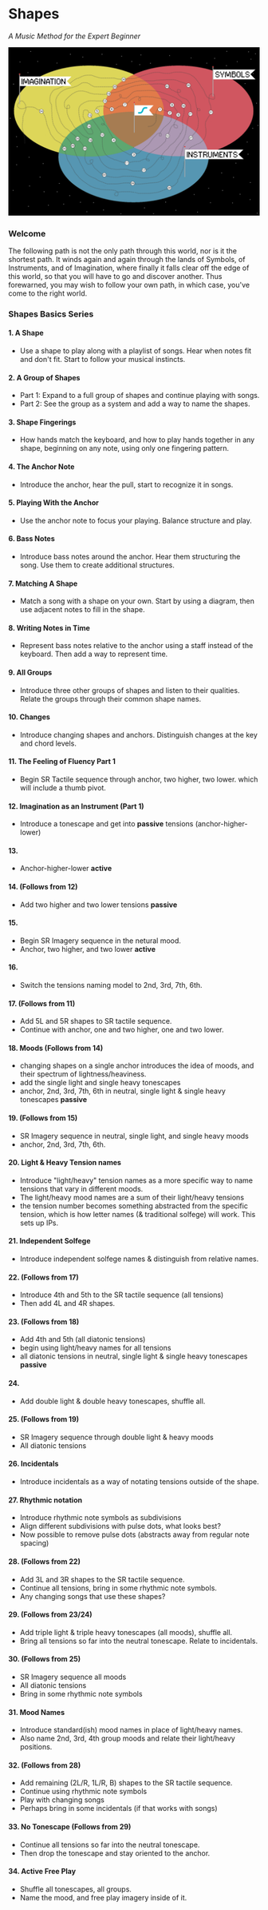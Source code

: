 # Shapes
*A Music Method for the Expert Beginner*

![shapes world map](map/map.png)

### Welcome
The following path is not the only path through this world, nor is it the shortest path. It winds again and again through the lands of Symbols, of Instruments, and of Imagination, where finally it falls clear off the edge of this world, so that you will have to go and discover another. Thus forewarned, you may wish to follow your own path, in which case, you've come to the right world.

### Shapes Basics Series

#### 1. A Shape  

- Use a shape to play along with a playlist of songs. Hear when notes fit and don't fit. Start to follow your musical instincts.

#### 2. A Group of Shapes

- Part 1: Expand to a full group of shapes and continue playing with songs.
- Part 2: See the group as a system and add a way to name the shapes.

#### 3. Shape Fingerings

- How hands match the keyboard, and how to play hands together in any shape, beginning on any note, using only one fingering pattern.

#### 4. The Anchor Note

- Introduce the anchor, hear the pull, start to recognize it in songs.

#### 5. Playing With the Anchor

- Use the anchor note to focus your playing. Balance structure and play.

#### 6. Bass Notes

- Introduce bass notes around the anchor. Hear them structuring the song. Use them to create additional structures.

#### 7. Matching A Shape

- Match a song with a shape on your own. Start by using a diagram, then use adjacent notes to fill in the shape.

#### 8. Writing Notes in Time

- Represent bass notes relative to the anchor using a staff instead of the keyboard. Then add a way to represent time.

#### 9. All Groups

- Introduce three other groups of shapes and listen to their qualities. Relate the groups through their common shape names.

#### 10. Changes

- Introduce changing shapes and anchors. Distinguish changes at the key and chord levels.

#### 11. The Feeling of Fluency Part 1

- Begin SR Tactile sequence through anchor, two higher, two lower. which will include a thumb pivot.

#### 12. Imagination as an Instrument (Part 1)

- Introduce a tonescape and get into **passive** tensions (anchor-higher-lower)

#### 13.

- Anchor-higher-lower **active**

#### 14. (Follows from 12)

- Add two higher and two lower tensions **passive**

#### 15.

- Begin SR Imagery sequence in the netural mood.
- Anchor, two higher, and two lower **active**

#### 16.

- Switch the tensions naming model to 2nd, 3rd, 7th, 6th.

#### 17. (Follows from 11)

- Add 5L and 5R shapes to SR tactile sequence.
- Continue with anchor, one and two higher, one and two lower.

#### 18. Moods (Follows from 14)

- changing shapes on a single anchor introduces the idea of moods, and their spectrum of lightness/heaviness.
- add the single light and single heavy tonescapes
- anchor, 2nd, 3rd, 7th, 6th in neutral, single light & single heavy tonescapes **passive**

#### 19. (Follows from 15)

- SR Imagery sequence in neutral, single light, and single heavy moods
- anchor, 2nd, 3rd, 7th, 6th.

#### 20. Light & Heavy Tension names

- Introduce "light/heavy" tension names as a more specific way to name tensions that vary in different moods.
- The light/heavy mood names are a sum of their light/heavy tensions
- the tension number becomes something abstracted from the specific tension, which is how letter names (& traditional solfege) will work. This sets up IPs.

#### 21. Independent Solfege

- Introduce independent solfege names & distinguish from relative names.

#### 22. (Follows from 17)

- Introduce 4th and 5th to the SR tactile sequence (all tensions)
- Then add 4L and 4R shapes.

#### 23. (Follows from 18)

- Add 4th and 5th (all diatonic tensions)
- begin using light/heavy names for all tensions
- all diatonic tensions in neutral, single light & single heavy tonescapes **passive**

#### 24.

- Add double light & double heavy tonescapes, shuffle all.

#### 25. (Follows from 19)

- SR Imagery sequence through double light & heavy moods
- All diatonic tensions

#### 26. Incidentals

- Introduce incidentals as a way of notating tensions outside of the shape.

#### 27. Rhythmic notation

- Introduce rhythmic note symbols as subdivisions
- Align different subdivisions with pulse dots, what looks best?
- Now possible to remove pulse dots (abstracts away from regular note spacing)

#### 28. (Follows from 22)

- Add 3L and 3R shapes to the SR tactile sequence.
- Continue all tensions, bring in some rhythmic note symbols.
- Any changing songs that use these shapes?

#### 29. (Follows from 23/24)

- Add triple light & triple heavy tonescapes (all moods), shuffle all.
- Bring all tensions so far into the neutral tonescape. Relate to incidentals.

#### 30. (Follows from 25)

- SR Imagery sequence all moods
- All diatonic tensions
- Bring in some rhythmic note symbols

#### 31. Mood Names

- Introduce standard(ish) mood names in place of light/heavy names.
- Also name 2nd, 3rd, 4th group moods and relate their light/heavy positions.

#### 32. (Follows from 28)

- Add remaining (2L/R, 1L/R, B) shapes to the SR tactile sequence.
- Continue using rhythmic note symbols
- Play with changing songs
- Perhaps bring in some incidentals (if that works with songs)

#### 33. No Tonescape (Follows from 29)

- Continue all tensions so far into the neutral tonescape.
- Then drop the tonescape and stay oriented to the anchor.

#### 34. Active Free Play

- Shuffle all tonescapes, all groups.
- Name the mood, and free play imagery inside of it.
